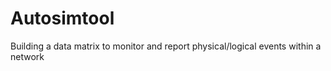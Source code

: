 # Autosimtool
Building a data matrix to monitor and report physical/logical events within a network
